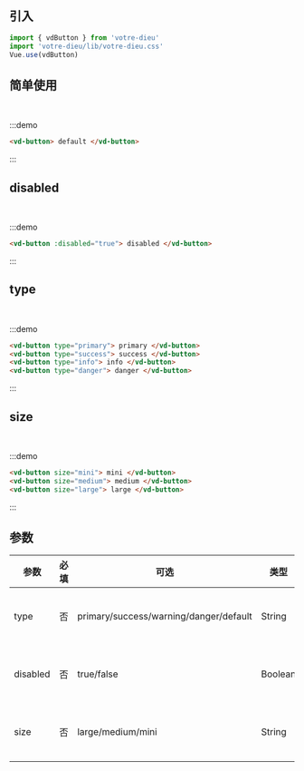 ## 引入

```js
import { vdButton } from 'votre-dieu'
import 'votre-dieu/lib/votre-dieu.css'
Vue.use(vdButton)
```

## 简单使用

<br />

:::demo
```html
<vd-button> default </vd-button>
```
:::

## disabled
<br />

:::demo
```html
<vd-button :disabled="true"> disabled </vd-button>
```
:::


## type
<br />

:::demo
```html
<vd-button type="primary"> primary </vd-button>
<vd-button type="success"> success </vd-button>
<vd-button type="info"> info </vd-button>
<vd-button type="danger"> danger </vd-button>
```
:::

## size
<br />

:::demo
```html
<vd-button size="mini"> mini </vd-button>
<vd-button size="medium"> medium </vd-button>
<vd-button size="large"> large </vd-button>
```
:::

## 参数

| 参数     | 必填 | 可选                                        | 类型    | 默认    | 说明     |
| -------- | ---- | ------------------------------------------- | ------- | ------- | -------- |
| type     | 否   | primary/success/warning/danger/default | String  | default | 背景主题 |
| disabled | 否   | true/false                                  | Boolean |         | 是否禁用 |
| size     | 否   | large/medium/mini                           | String  | medium  | 按钮大小 |
